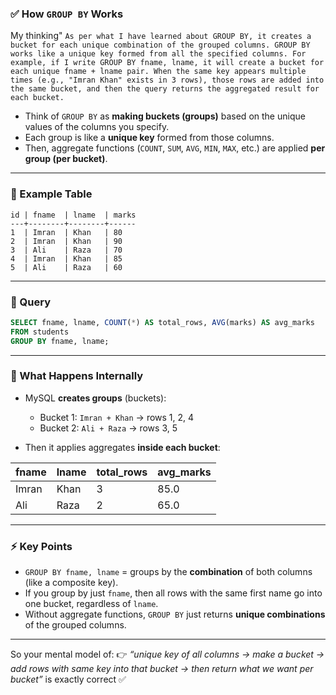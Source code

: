 ### ✅ How `GROUP BY` Works

My thinking"
`As per what I have learned about GROUP BY, it creates a bucket for each unique combination of the grouped columns. GROUP BY works like a unique key formed from all the specified columns. For example, if I write GROUP BY fname, lname, it will create a bucket for each unique fname + lname pair. When the same key appears multiple times (e.g., "Imran Khan" exists in 3 rows), those rows are added into the same bucket, and then the query returns the aggregated result for each bucket.`

- Think of `GROUP BY` as **making buckets (groups)** based on the unique values of the columns you specify.
- Each group is like a **unique key** formed from those columns.
- Then, aggregate functions (`COUNT`, `SUM`, `AVG`, `MIN`, `MAX`, etc.) are applied **per group (per bucket)**.

---

### 📌 Example Table

```text
id | fname  | lname  | marks
---+--------+--------+------
1  | Imran  | Khan   | 80
2  | Imran  | Khan   | 90
3  | Ali    | Raza   | 70
4  | Imran  | Khan   | 85
5  | Ali    | Raza   | 60
```

---

### 📌 Query

```sql
SELECT fname, lname, COUNT(*) AS total_rows, AVG(marks) AS avg_marks
FROM students
GROUP BY fname, lname;
```

---

### 📌 What Happens Internally

- MySQL **creates groups** (buckets):

  - Bucket 1: `Imran + Khan` → rows 1, 2, 4
  - Bucket 2: `Ali + Raza` → rows 3, 5

- Then it applies aggregates **inside each bucket**:

| fname | lname | total_rows | avg_marks |
| ----- | ----- | ---------- | --------- |
| Imran | Khan  | 3          | 85.0      |
| Ali   | Raza  | 2          | 65.0      |

---

### ⚡ Key Points

- `GROUP BY fname, lname` = groups by the **combination** of both columns (like a composite key).
- If you group by just `fname`, then all rows with the same first name go into one bucket, regardless of `lname`.
- Without aggregate functions, `GROUP BY` just returns **unique combinations** of the grouped columns.

---

So your mental model of:
👉 _“unique key of all columns → make a bucket → add rows with same key into that bucket → then return what we want per bucket”_
is exactly correct ✅
